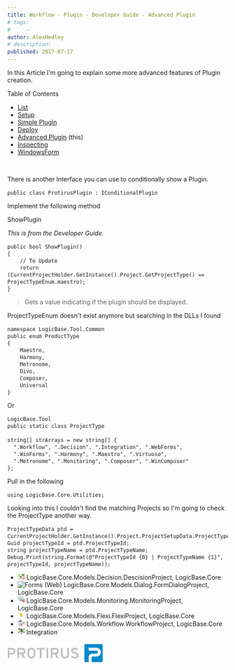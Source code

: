 ```yaml
---
title: Workflow - Plugin - Developer Guide - Advanced Plugin
# tags:
#     - 
author: AlexHedley
# description: 
published: 2017-07-17
---
```


In this Article I'm going to explain some more advanced features of Plugin creation.
  
Table of Contents
  
- [List](https://community.broadcom.com/symantecenterprise/viewdocument?DocumentKey=016f70af-1c51-438b-bbae-f98e86164f26&amp;CommunityKey=04ead5e9-3643-4118-b853-afa5a58710c6&amp;tab=librarydocuments)
- [Setup](https://community.broadcom.com/symantecenterprise/viewdocument?DocumentKey=84ee5f15-df6c-44c7-8acd-e2764f0c4717&amp;CommunityKey=04ead5e9-3643-4118-b853-afa5a58710c6&amp;tab=librarydocuments)
- [Simple Plugin](https://community.broadcom.com/symantecenterprise/viewdocument?DocumentKey=8aeca32a-9a00-4d91-b618-f6af07957e71&amp;CommunityKey=04ead5e9-3643-4118-b853-afa5a58710c6&amp;tab=librarydocuments)
- [Deploy](https://community.broadcom.com/symantecenterprise/viewdocument?DocumentKey=2e508788-3a83-4a91-8e5b-18b28ca1cc02&amp;CommunityKey=04ead5e9-3643-4118-b853-afa5a58710c6&amp;tab=librarydocuments)
- [Advanced Plugin](https://community.broadcom.com/symantecenterprise/viewdocument?DocumentKey=5076bfd9-0b26-408c-b957-3bb5fb0b59c2&amp;CommunityKey=04ead5e9-3643-4118-b853-afa5a58710c6&amp;tab=librarydocuments) (this)
- [Inspecting](https://community.broadcom.com/symantecenterprise/viewdocument?DocumentKey=6d54d145-537c-40e6-86ca-b5dec2b1e972&amp;CommunityKey=04ead5e9-3643-4118-b853-afa5a58710c6&amp;tab=librarydocuments)
- [WindowsForm](https://community.broadcom.com/symantecenterprise/viewdocument?DocumentKey=80b95a29-8a1a-44ce-a616-87cf8e001dbd&amp;CommunityKey=04ead5e9-3643-4118-b853-afa5a58710c6&amp;tab=librarydocuments)

[​](https://community.broadcom.com/symantecenterprise/viewdocument?DocumentKey=016f70af-1c51-438b-bbae-f98e86164f26&amp;CommunityKey=04ead5e9-3643-4118-b853-afa5a58710c6&amp;tab=librarydocuments)
  
There is another Interface you can use to conditionally show a Plugin.

    public class ProtirusPlugin : IConditionalPlugin

Implement the following method
  
ShowPlugin
  
*This is from the Developer Guide.*

    public bool ShowPlugin()
    {
        // To Update
        return (CurrentProjectHolder.GetInstance().Project.GetProjectType() == ProjectTypeEnum.maestro);
    }

> Gets a value indicating if the plugin should be displayed.

ProjectTypeEnum doesn't exist anymore but searching in the DLLs I found

    namespace LogicBase.Tool.Common
    public enum ProductType
    {
        Maestro,
        Harmony,
        Metronome,
        Divo,
        Composer,
        Universal
    }

Or

    LogicBase.Tool
    public static class ProjectType
    
    string[] strArrays = new string[] { 
      ".Workflow", ".Decision", ".Integration", ".WebForms", 
      ".WinForms", ".Harmony", ".Maestro", ".Virtuoso", 
      ".Metronome", ".Monitoring", ".Composer", ".WinComposer" 
    };

Pull in the following

    using LogicBase.Core.Utilities;

Looking into this I couldn't find the matching Projects so I'm going to check the ProjectType another way.

    ProjectTypeData ptd = CurrentProjectHolder.GetInstance().Project.ProjectSetupData.ProjectType;
    Guid projectTypeId = ptd.ProjectTypeId;
    string projectTypeName = ptd.ProjectTypeName;
    Debug.Print(string.Format(@"ProjectTypeId {0} | ProjectTypeName {1}", projectTypeId, projectTypeName));

- ![Decision Only](images\DecisionOnly.png) LogicBase.Core.Models.Decision.DescisionProject, LogicBase.Core
- ![Forms (Web)](images\FormsWeb.png) LogicBase.Core.Models.Dialog.FormDialogProject, LogicBase.Core
- ![Monitoring](images\Monitoring.png) LogicBase.Core.Models.Monitoring.MonitoringProject, LogicBase.Core
- ![App](images\App.png) LogicBase.Core.Models.Flexi.FlexiProject, LogicBase.Core
- ![WorkflowProject](images\WorkflowProject.png) LogicBase.Core.Models.Workflow.WorkflowProject, LogicBase.Core
- ![Int](images\Int.png) Integration

[![Protirus](images\Protirus.png)](https://www.protirus.com/)

